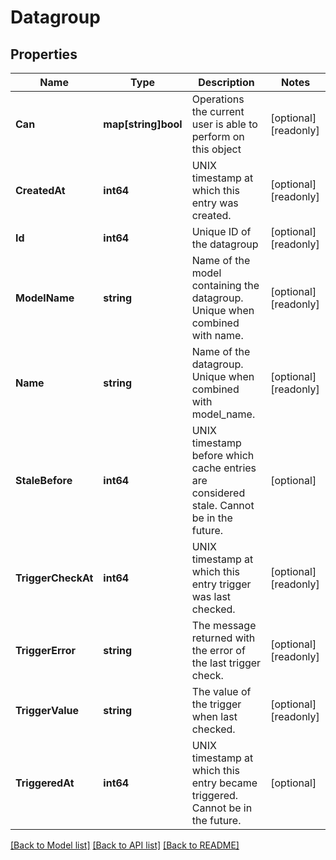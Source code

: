 # Datagroup

## Properties

Name | Type | Description | Notes
------------ | ------------- | ------------- | -------------
**Can** | **map[string]bool** | Operations the current user is able to perform on this object | [optional] [readonly] 
**CreatedAt** | **int64** | UNIX timestamp at which this entry was created. | [optional] [readonly] 
**Id** | **int64** | Unique ID of the datagroup | [optional] [readonly] 
**ModelName** | **string** | Name of the model containing the datagroup. Unique when combined with name. | [optional] [readonly] 
**Name** | **string** | Name of the datagroup. Unique when combined with model_name. | [optional] [readonly] 
**StaleBefore** | **int64** | UNIX timestamp before which cache entries are considered stale. Cannot be in the future. | [optional] 
**TriggerCheckAt** | **int64** | UNIX timestamp at which this entry trigger was last checked. | [optional] [readonly] 
**TriggerError** | **string** | The message returned with the error of the last trigger check. | [optional] [readonly] 
**TriggerValue** | **string** | The value of the trigger when last checked. | [optional] [readonly] 
**TriggeredAt** | **int64** | UNIX timestamp at which this entry became triggered. Cannot be in the future. | [optional] 

[[Back to Model list]](../README.md#documentation-for-models) [[Back to API list]](../README.md#documentation-for-api-endpoints) [[Back to README]](../README.md)



